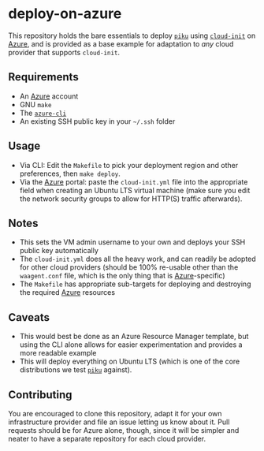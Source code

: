 # deploy-on-azure

This repository holds the bare essentials to deploy [`piku`][piku] using [`cloud-init`][ci] on [Azure][az], and is provided as a base example for adaptation to _any_ cloud provider that supports `cloud-init`.

## Requirements

* An [Azure][az] account
* GNU `make`
* The [`azure-cli`][azcli]
* An existing SSH public key in your `~/.ssh` folder 

## Usage

* Via CLI: Edit the `Makefile` to pick your deployment region and other preferences, then `make deploy`.
* Via the [Azure][az] portal: paste the `cloud-init.yml` file into the appropriate field when creating an Ubuntu LTS virtual machine (make sure you edit the network security groups to allow for HTTP(S) traffic afterwards).

## Notes

* This sets the VM admin username to your own and deploys your SSH public key automatically
* The `cloud-init.yml` does all the heavy work, and can readily be adopted for other cloud providers (should be 100% re-usable other than the `waagent.conf` file, which is the only thing that is [Azure][az]-specific)
* The `Makefile` has appropriate sub-targets for deploying and destroying the required [Azure][az] resources

## Caveats

* This would best be done as an Azure Resource Manager template, but using the CLI alone allows for easier experimentation and provides a more readable example
* This will deploy everything on Ubuntu LTS (which is one of the core distributions we test [`piku`][piku] against).

## Contributing

You are encouraged to clone this repository, adapt it for your own infrastructure provider and file an issue letting us know about it. Pull requests should be for Azure alone, though, since it will be simpler and neater to have a separate repository for each cloud provider.

[az]: http://azure.microsoft.com/
[azcli]: https://docs.microsoft.com/en-us/cli/azure/install-azure-cli
[piku]: https://github.com/piku
[ci]: https://cloudinit.readthedocs.io
